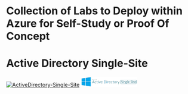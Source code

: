 # Collection of Labs to Deploy within Azure for Self-Study or Proof Of Concept

# Active Directory Single-Site
[![ActiveDirectory-Single-Site](https://github.com/jonsmith79/AzureDevLab/blob/main/.github/workflows/ADDS-Single-Site.yml/badge.svg)](https://github.com/jonsmith79/AzureDevLab/blob/main/.github/workflows/ADDS-Single-Site.yml)
<a href="./Deployments/ADDS-Single-Site"><img src="Deployments/xx_Images/ActiveDirectorySingleSite.png" alt="Active Directory Single-Site" width="150"></a>